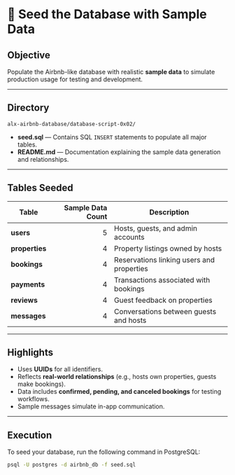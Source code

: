 # 🌱 Seed the Database with Sample Data

## Objective

Populate the Airbnb-like database with realistic **sample data** to simulate production usage for testing and development.

---

## Directory

`alx-airbnb-database/database-script-0x02/`

- **seed.sql** — Contains SQL `INSERT` statements to populate all major tables.
- **README.md** — Documentation explaining the sample data generation and relationships.

---

## Tables Seeded

| Table          | Sample Data Count | Description                               |
| -------------- | ----------------: | ----------------------------------------- |
| **users**      |                 5 | Hosts, guests, and admin accounts         |
| **properties** |                 4 | Property listings owned by hosts          |
| **bookings**   |                 4 | Reservations linking users and properties |
| **payments**   |                 4 | Transactions associated with bookings     |
| **reviews**    |                 4 | Guest feedback on properties              |
| **messages**   |                 4 | Conversations between guests and hosts    |

---

## Highlights

- Uses **UUIDs** for all identifiers.
- Reflects **real-world relationships** (e.g., hosts own properties, guests make bookings).
- Data includes **confirmed, pending, and canceled bookings** for testing workflows.
- Sample messages simulate in-app communication.

---

## Execution

To seed your database, run the following command in PostgreSQL:

```bash
psql -U postgres -d airbnb_db -f seed.sql
```

